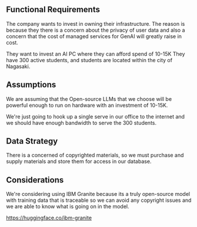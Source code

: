 ## Functional Requirements

The company wants to invest in owning their infrastructure.
The reason is because they there is a concern about the privacy of user data and also a concern that the cost of managed services for GenAI will greatly raise in cost.

They want to invest an AI PC where they can afford spend of 10-15K
They have 300 active students, and students are located within the city of Nagasaki.

## Assumptions

We are assuming that the Open-source LLMs that we choose will be powerful enough to run on hardware with an investment of 10-15K.


We're just going to hook up a single serve in our office to the internet and we should have enough bandwidth to serve the 300 students.

## Data Strategy

There is a concerned of copyrighted materials, so we must purchase and supply materials and store them for access in our database.

## Considerations

We're considering using IBM Granite because its a truly open-source model with training data that is traceable so we can avoid any copyright issues and we are able to know what is going on in the model.

https://huggingface.co/ibm-granite
